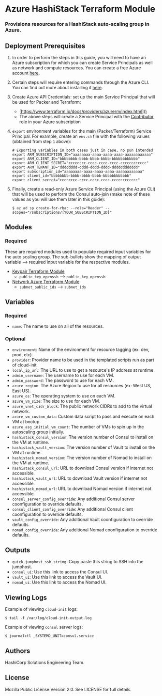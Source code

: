 # Azure HashiStack Terraform Module

### Provisions resources for a HashiStack auto-scaling group in Azure. 

## Deployment Prerequisites

1. In order to perform the steps in this guide, you will need to have an Azure subscription for which you can create Service Principals as well as network and compute resources. You can create a free Azure account [here](https://azure.microsoft.com/en-us/free/).

2. Certain steps will require entering commands through the Azure CLI. You can find out more about installing it [here](https://docs.microsoft.com/en-us/cli/azure/install-azure-cli).

3. Create Azure API Credentials: set up the main Service Principal that will be used for Packer and Terraform:
    * [https://www.terraform.io/docs/providers/azurerm/index.html]()
    * The above steps will create a Service Principal with the [Contributor](https://docs.microsoft.com/en-us/azure/active-directory/role-based-access-built-in-roles#contributor) role in your Azure subscription

4. `export` environment variables for the main (Packer/Terraform) Service Principal. For example, create an `env.sh` file with the following values (obtained from step `1` above):

    ```
    # Exporting variables in both cases just in case, no pun intended
    export ARM_SUBSCRIPTION_ID="aaaaaaaa-aaaa-aaaa-aaaa-aaaaaaaaaaaa"
    export ARM_CLIENT_ID="bbbbbbbb-bbbb-bbbb-bbbb-bbbbbbbbbbbb"
    export ARM_CLIENT_SECRET="cccccccc-cccc-cccc-cccc-cccccccccccc"
    export ARM_TENANT_ID="dddddddd-dddd-dddd-dddd-dddddddddddd"
    export subscription_id="aaaaaaaa-aaaa-aaaa-aaaa-aaaaaaaaaaaa"
    export client_id="bbbbbbbb-bbbb-bbbb-bbbb-bbbbbbbbbbbb"
    export client_secret="cccccccc-cccc-cccc-cccc-cccccccccccc"
    ```

5. Finally, create a read-only Azure Service Principal (using the Azure CLI) that will be used to perform the Consul auto-join (make note of these values as you will use them later in this guide):

    ```
    $ az ad sp create-for-rbac --role="Reader" --scopes="/subscriptions/[YOUR_SUBSCRIPTION_ID]"
    ```

## Modules

### Required

These are required modules used to populate required input variables for the auto scaling group. The sub-bullets show the mapping of output variable --> required input variable for the respective modules.

- [Keypair Terraform Module](https://github.com/hashicorp-modules/ssh-keypair-data)
  - `public_key_openssh` --> `public_key_openssh`
- [Network Azure Terraform Module](https://github.com/hashicorp-modules/network-azure/)
  - `subnet_public_ids` --> `subnet_ids`

## Variables

### Required

- `name`: The name to use on all of the resources.

### Optional

- `environment`: Name of the environment for resource tagging (ex: dev, prod, etc).
- `provider`: Provider name to be used in the templated scripts run as part of cloud-init
- `local_ip_url`: The URL to use to get a resource's IP address at runtime.
- `admin_username`: The username to use for each VM.
- `admin_password`: The password to use for each VM.
- `azure_region`: The Azure Region to use for all resources (ex: West US, East US).
- `azure_os`: The operating system to use on each VM.
- `azure_vm_size`: The size to use for each VM.
- `azure_vnet_cidr_block`: The public network CIDRs to add to the virtual network.
- `azure_vm_custom_data`: Custom data script to pass and execute on each VM at bootup.
- `azure_asg_initial_vm_count`: The number of VMs to spin up in the autoscaling group initially.
- `hashistack_consul_version`: The version number of Consul to install on the VM at runtime.
- `hashistack_vault_version`: The version number of Vault to install on the VM at runtime.
- `hashistack_nomad_version`: The version number of Nomad to install on the VM at runtime.
- `hashistack_consul_url`: URL to download Consul version if internet not accessible.
- `hashistack_vault_url`: URL to download Vault version if internet not accessible.
- `hashistack_nomad_url`: URL to download Nomad version if internet not accessible.
- `consul_server_config_override`: Any additional Consul server coonfiguration to override defaults.
- `consul_client_config_override`: Any additional Consul client coonfiguration to override defaults.
- `vault_config_override`: Any additional Vault coonfiguration to override defaults.
- `nomad_config_override`: Any additional Nomad coonfiguration to override defaults.

## Outputs

- `quick_jumphost_ssh_string`: Copy paste this string to SSH into the jumphost.
- `consul_ui`: Use this link to access the Consul UI.
- `vault_ui`: Use this link to access the Vault UI.
- `nomad_ui`: Use this link to access the Nomad UI.

## Viewing Logs

Example of viewing `cloud-init` logs:

```
$ tail -f /var/log/cloud-init-output.log
```

Example of viewing `consul` server logs:

```
$ journalctl _SYSTEMD_UNIT=consul.service
```

## Authors

HashiCorp Solutions Engineering Team.

## License

Mozilla Public License Version 2.0. See LICENSE for full details.

